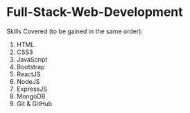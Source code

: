 # Full-Stack-Web-Development

Skills Covered (to be gained in the same order):

1. HTML
1. CSS3
1. JavaScript
1. Bootstrap
1. ReactJS
1. NodeJS
1. ExpressJS
1. MongoDB
1. Git & GitHub
